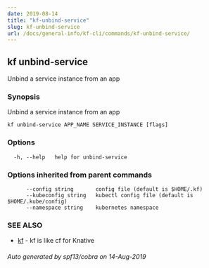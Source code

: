 ```yaml
---
date: 2019-08-14
title: "kf-unbind-service"
slug: kf-unbind-service
url: /docs/general-info/kf-cli/commands/kf-unbind-service/
---
```

## kf unbind-service

Unbind a service instance from an app

### Synopsis

Unbind a service instance from an app

```
kf unbind-service APP_NAME SERVICE_INSTANCE [flags]
```

### Options

```
  -h, --help   help for unbind-service
```

### Options inherited from parent commands

```
      --config string       config file (default is $HOME/.kf)
      --kubeconfig string   kubectl config file (default is $HOME/.kube/config)
      --namespace string    kubernetes namespace
```

### SEE ALSO

* [kf](/docs/general-info/kf-cli/commands/kf/)	 - kf is like cf for Knative

###### Auto generated by spf13/cobra on 14-Aug-2019
